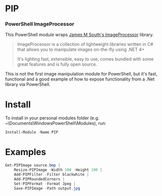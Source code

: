PIP
===

### PowerShell ImageProcessor

This PowerShell module wraps [James M South's ImageProcessor](http://jimbobsquarepants.github.io/ImageProcessor/ "ImageProcessor") library.

> ImageProcessor is a collection of lightweight libraries written in C# that allows you to manipulate images on-the-fly using .NET 4+
> 
> It's lighting fast, extensible, easy to use, comes bundled with some great features and is fully open source.

This is not the first image manipulation module for PowerShell, but it's fast, functional and a good example of how to expose functionality from a .Net library via PowerShell.

Install
===

To install in your personal modules folder (e.g. ~\Documents\WindowsPowerShell\Modules), run:

```powershell
Install-Module -Name PIP
```

Examples
===

```powershell
Get-PIPImage source.bmp | 
	Resize-PIPImage -Width 100 -Height 100 | 
	Add-PIPFilter -Filter blackwhite |
	Add-PIPRoundedCorners |
	Set-PIPFormat -Format Jpeg |
	Save-PIPImage -Path output.jpg 
```
